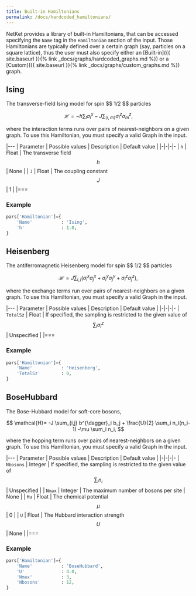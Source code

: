 ```yaml
---
title: Built-in Hamiltonians
permalink: /docs/hardcoded_hamiltonians/
---
```


NetKet provides a library of built-in Hamiltonians, that can be accessed specifying the
`Name` tag in the `Hamiltonian` section of the input. Those Hamiltonians are typically defined
over a certain graph (say, particles on a square lattice), thus the user must also
specify either an [Built-in]({{ site.baseurl }}{% link _docs/graphs/hardcoded_graphs.md %}) or
a [Custom]({{ site.baseurl }}{% link _docs/graphs/custom_graphs.md %}) graph.

<h2 class="bg-primary">Ising</h2>
The transverse-field Ising model for spin $$ 1/2 $$ particles

$$
\mathcal{H}=-h\sum_{l}\sigma_{l}^{x} -J \sum_{\langle l,m \rangle}\sigma_{l}^{z}\sigma_{m}^{z},
$$

where the interaction terms runs over pairs of nearest-neighbors on a given graph.
To use this Hamiltonian, you must specify a valid Graph in the input.

|---
| Parameter | Possible values | Description | Default value |
|-|-|-|-
| `h` | Float  |  The transverse field $$ h $$ | None |
| `J` | Float |  The coupling constant $$ J $$ | 1 |
|===

### Example
```python
pars['Hamiltonian']={
    'Name'           : 'Ising',
    'h'              : 1.0,
}
```

<h2 class="bg-primary">Heisenberg</h2>
The antiferromagnetic Heisenberg model for spin $$ 1/2 $$ particles

$$
\mathcal{H}=J\sum_{i,j} \left(\sigma_{i}^{x}\sigma_{j}^{x}+\sigma_{i}^{y}\sigma_{j}^{y}+\sigma_{i}^{z}\sigma_{j}^{z}\right),
$$

where the exchange terms run over pairs of nearest-neighbors on a given graph.
To use this Hamiltonian, you must specify a valid Graph in the input.

|---
| Parameter | Possible values | Description | Default value |
|-|-|-|-
| `TotalSz` | Float  |  If specified, the sampling is restricted to the given value of $$ \sum_i \sigma_{i}^{z} $$ | Unspecified |
|===

### Example
```python
pars['Hamiltonian']={
    'Name'           : 'Heisenberg',
    'TotalSz'        : 0,
}
```

<h2 class="bg-primary">BoseHubbard</h2>
The Bose-Hubbard model for soft-core bosons,

$$
\mathcal{H}= -J \sum_{i,j} b^{\dagger}_i b_j + \frac{U}{2} \sum_i n_i(n_i-1) -\mu \sum_i n_i,
$$

where the hopping term runs over pairs of nearest-neighbors on a given graph.
To use this Hamiltonian, you must specify a valid Graph in the input.

|---
| Parameter | Possible values | Description | Default value |
|-|-|-|-
| `Nbosons` | Integer  |  If specified, the sampling is restricted to the given value of $$ \sum_i n_{i} $$ | Unspecified |
| `Nmax` | Integer  |  The maximum number of bosons per site | None |
| `Mu` | Float  |  The chemical potential $$ \mu $$ | 0 |
| `U` | Float  |  The Hubbard interaction strength $$ U $$ | None |
|===

### Example
```python
pars['Hamiltonian']={
    'Name'           : 'BoseHubbard',
    'U'              : 4.0,
    'Nmax'           : 3,
    'Nbosons'        : 12,
}
```
